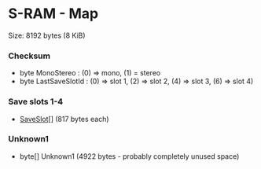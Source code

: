 ﻿# S-RAM - Map

Size: 8192 bytes (8 KiB)

### Checksum
* byte MonoStereo : (0) => mono, (1) = stereo
* byte LastSaveSlotId : (0) => slot 1, (2) => slot 2, (4) => slot 3, (6) => slot 4)

### Save slots 1-4
* [SaveSlot](SaveSlot.md)[] (817 bytes each)

### Unknown1
* byte[] Unknown1 (4922 bytes - probably completely unused space)
